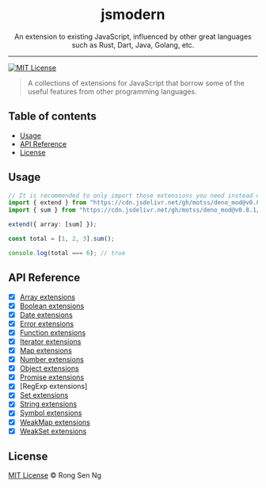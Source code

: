 <div align="center" style="text-align: center;">
  <h1 style="border-bottom: none;">jsmodern</h1>

  <p>An extension to existing JavaScript, influenced by other great languages such as Rust, Dart, Java, Golang, etc.</p>
</div>

<hr />

[![MIT License][mit-license-badge]][mit-license-url]

> A collections of extensions for JavaScript that borrow some of the useful features from other programming languages.

## Table of contents <!-- omit in toc -->

- [Usage](#usage)
- [API Reference](#api-reference)
- [License](#license)

## Usage

```ts
// It is recommended to only import those extensions you need instead of everything.
import { extend } from "https://cdn.jsdelivr.net/gh/motss/deno_mod@v0.8.1/jsmodern/extend.ts";
import { sum } from "https://cdn.jsdelivr.net/gh/motss/deno_mod@v0.8.1/jsmodern/array.ts";

extend({ array: [sum] });

const total = [1, 2, 3].sum();

console.log(total === 6); // true
```

## API Reference

- [x] [Array extensions]
- [x] [Boolean extensions]
- [x] [Date extensions]
- [x] [Error extensions]
- [x] [Function extensions]
- [x] [Iterator extensions]
- [x] [Map extensions]
- [x] [Number extensions]
- [x] [Object extensions]
- [x] [Promise extensions]
- [x] [RegExp extensions]
- [x] [Set extensions]
- [x] [String extensions]
- [x] [Symbol extensions]
- [x] [WeakMap extensions]
- [x] [WeakSet extensions]

## License

[MIT License](http://motss.mit-license.org/) © Rong Sen Ng

<!-- References -->

[array extensions]: https://github.com/motss/jsmodern/tree/master/src/array
[boolean extensions]: https://github.com/motss/jsmodern/tree/master/src/boolean
[date extensions]: https://github.com/motss/jsmodern/tree/master/src/date
[error extensions]: https://github.com/motss/jsmodern/tree/master/src/error
[function extensions]: https://github.com/motss/jsmodern/tree/master/src/function
[iterator extensions]: https://github.com/motss/jsmodern/tree/master/src/iterator
[map extensions]: https://github.com/motss/jsmodern/tree/master/src/map
[number extensions]: https://github.com/motss/jsmodern/tree/master/src/number
[object extensions]: https://github.com/motss/jsmodern/tree/master/src/object
[promise extensions]: https://github.com/motss/jsmodern/tree/master/src/promise
[reg-exp extensions]: https://github.com/motss/jsmodern/tree/master/src/reg-exp
[set extensions]: https://github.com/motss/jsmodern/tree/master/src/set
[string extensions]: https://github.com/motss/jsmodern/tree/master/src/string
[symbol extensions]: https://github.com/motss/jsmodern/tree/master/src/symbol
[weakmap extensions]: https://github.com/motss/jsmodern/tree/master/src/weak-map
[weakset extensions]: https://github.com/motss/jsmodern/tree/master/src/weak-set

<!-- MDN -->

[map-mdn-url]: https://developer.mozilla.org/en-US/docs/Web/JavaScript/Reference/Global_Objects/Map
[string-mdn-url]: https://developer.mozilla.org/en-US/docs/Web/JavaScript/Reference/Global_Objects/String
[object-mdn-url]: https://developer.mozilla.org/en-US/docs/Web/JavaScript/Reference/Global_Objects/Object
[number-mdn-url]: https://developer.mozilla.org/en-US/docs/Web/JavaScript/Reference/Global_Objects/Number
[boolean-mdn-url]: https://developer.mozilla.org/en-US/docs/Web/JavaScript/Reference/Global_Objects/Boolean
[html-style-element-mdn-url]: https://developer.mozilla.org/en-US/docs/Web/API/HTMLStyleElement
[promise-mdn-url]: https://developer.mozilla.org/en-US/docs/Web/JavaScript/Reference/Global_Objects/Promise

<!-- Badges -->

[mit-license-badge]: https://flat.badgen.net/badge/license/MIT/blue

<!-- Links -->

[mit-license-url]: https://github.com/motss/deno_mod/blob/master/LICENSE
